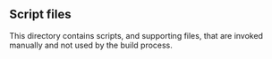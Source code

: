 ## Script files

This directory contains scripts, and supporting files, that are invoked manually and not used by the build process.  




